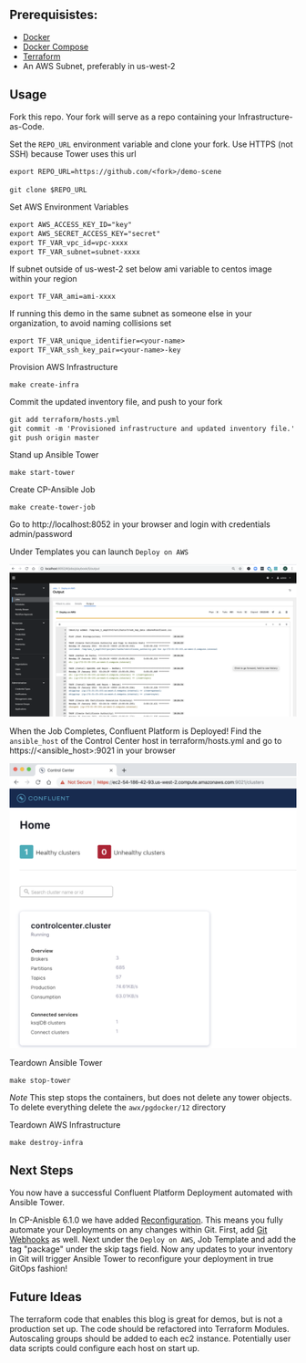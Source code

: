 ## Prerequisistes:
- [Docker](https://docs.docker.com/desktop/)
- [Docker Compose](https://docs.docker.com/compose/install/)
- [Terraform](https://www.terraform.io/downloads.html)
- An AWS Subnet, preferably in us-west-2

## Usage
Fork this repo. Your fork will serve as a repo containing your Infrastructure-as-Code.

Set the `REPO_URL` environment variable and clone your fork. Use HTTPS (not SSH) because Tower uses this url
```
export REPO_URL=https://github.com/<fork>/demo-scene

git clone $REPO_URL
```

Set AWS Environment Variables
```
export AWS_ACCESS_KEY_ID="key"
export AWS_SECRET_ACCESS_KEY="secret"
export TF_VAR_vpc_id=vpc-xxxx
export TF_VAR_subnet=subnet-xxxx
```

If subnet outside of us-west-2 set below ami variable to centos image within your region
```
export TF_VAR_ami=ami-xxxx
```

If running this demo in the same subnet as someone else in your organization, to avoid naming collisions set
```
export TF_VAR_unique_identifier=<your-name>
export TF_VAR_ssh_key_pair=<your-name>-key
```

Provision AWS Infrastructure
```
make create-infra
```

Commit the updated inventory file, and push to your fork
```
git add terraform/hosts.yml
git commit -m 'Provisioned infrastructure and updated inventory file.'
git push origin master
```

Stand up Ansible Tower
```
make start-tower
```

Create CP-Ansible Job
```
make create-tower-job
```

Go to http://localhost:8052 in your browser and login with credentials admin/password

Under Templates you can launch `Deploy on AWS`

![](screenshots/job-output.png)

When the Job Completes, Confluent Platform is Deployed! Find the `ansible_host` of the Control Center host in terraform/hosts.yml and go to https://<ansible_host>:9021 in your browser

![](screenshots/control-center.png)

Teardown Ansible Tower
```
make stop-tower
```
*Note* This step stops the containers, but does not delete any tower objects. To delete everything delete the `awx/pgdocker/12` directory

Teardown AWS Infrastructure
```
make destroy-infra
```

## Next Steps
You now have a successful Confluent Platform Deployment automated with Ansible Tower.

In CP-Anisble 6.1.0 we have added [Reconfiguration](https://docs.confluent.io/ansible/current/ansible-reconfigure.html). This means you fully automate your Deployments on any changes within Git. First, add [Git Webhooks](https://docs.ansible.com/ansible-tower/latest/html/userguide/webhooks.html) as well. Next under the `Deploy on AWS`, Job Template and add the tag "package" under the skip tags field. Now  any updates to your inventory in Git will trigger Ansible Tower to reconfigure your deployment in true GitOps fashion!

## Future Ideas
The terraform code that enables this blog is great for demos, but is not a production set up. The code should be refactored into Terraform Modules. Autoscaling groups should be added to each ec2 instance. Potentially user data scripts could configure each host on start up.
